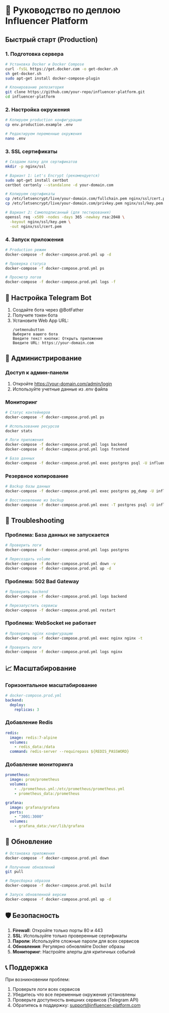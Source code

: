 # 🚀 Руководство по деплою Influencer Platform

## Быстрый старт (Production)

### 1. Подготовка сервера

```bash
# Установка Docker и Docker Compose
curl -fsSL https://get.docker.com -o get-docker.sh
sh get-docker.sh
sudo apt-get install docker-compose-plugin

# Клонирование репозитория
git clone https://github.com/your-repo/influencer-platform.git
cd influencer-platform
```

### 2. Настройка окружения

```bash
# Копируем production конфигурацию
cp env.production.example .env

# Редактируем переменные окружения
nano .env
```

### 3. SSL сертификаты

```bash
# Создаем папку для сертификатов
mkdir -p nginx/ssl

# Вариант 1: Let's Encrypt (рекомендуется)
sudo apt-get install certbot
certbot certonly --standalone -d your-domain.com

# Копируем сертификаты
cp /etc/letsencrypt/live/your-domain.com/fullchain.pem nginx/ssl/cert.pem
cp /etc/letsencrypt/live/your-domain.com/privkey.pem nginx/ssl/key.pem

# Вариант 2: Самоподписанный (для тестирования)
openssl req -x509 -nodes -days 365 -newkey rsa:2048 \
  -keyout nginx/ssl/key.pem \
  -out nginx/ssl/cert.pem
```

### 4. Запуск приложения

```bash
# Production режим
docker-compose -f docker-compose.prod.yml up -d

# Проверка статуса
docker-compose -f docker-compose.prod.yml ps

# Просмотр логов
docker-compose -f docker-compose.prod.yml logs -f
```

## 📱 Настройка Telegram Bot

1. Создайте бота через @BotFather
2. Получите токен бота
3. Установите Web App URL:
   ```
   /setmenubutton
   Выберите вашего бота
   Введите текст кнопки: Открыть приложение
   Введите URL: https://your-domain.com
   ```

## 🔧 Администрирование

### Доступ к админ-панели

1. Откройте https://your-domain.com/admin/login
2. Используйте учетные данные из .env файла

### Мониторинг

```bash
# Статус контейнеров
docker-compose -f docker-compose.prod.yml ps

# Использование ресурсов
docker stats

# Логи приложения
docker-compose -f docker-compose.prod.yml logs backend
docker-compose -f docker-compose.prod.yml logs frontend

# База данных
docker-compose -f docker-compose.prod.yml exec postgres psql -U influencer_user -d influencer_platform
```

### Резервное копирование

```bash
# Backup базы данных
docker-compose -f docker-compose.prod.yml exec postgres pg_dump -U influencer_user influencer_platform > backup_$(date +%Y%m%d_%H%M%S).sql

# Восстановление из backup
docker-compose -f docker-compose.prod.yml exec -T postgres psql -U influencer_user influencer_platform < backup.sql
```

## 🚨 Troubleshooting

### Проблема: База данных не запускается
```bash
# Проверить логи
docker-compose -f docker-compose.prod.yml logs postgres

# Пересоздать volume
docker-compose -f docker-compose.prod.yml down -v
docker-compose -f docker-compose.prod.yml up -d
```

### Проблема: 502 Bad Gateway
```bash
# Проверить backend
docker-compose -f docker-compose.prod.yml logs backend

# Перезапустить сервисы
docker-compose -f docker-compose.prod.yml restart
```

### Проблема: WebSocket не работает
```bash
# Проверить nginx конфигурацию
docker-compose -f docker-compose.prod.yml exec nginx nginx -t

# Проверить логи
docker-compose -f docker-compose.prod.yml logs nginx
```

## 📈 Масштабирование

### Горизонтальное масштабирование

```yaml
# docker-compose.prod.yml
backend:
  deploy:
    replicas: 3
```

### Добавление Redis

```yaml
redis:
  image: redis:7-alpine
  volumes:
    - redis_data:/data
  command: redis-server --requirepass ${REDIS_PASSWORD}
```

### Добавление мониторинга

```yaml
prometheus:
  image: prom/prometheus
  volumes:
    - ./prometheus.yml:/etc/prometheus/prometheus.yml
    - prometheus_data:/prometheus

grafana:
  image: grafana/grafana
  ports:
    - "3001:3000"
  volumes:
    - grafana_data:/var/lib/grafana
```

## 🔄 Обновление

```bash
# Остановка приложения
docker-compose -f docker-compose.prod.yml down

# Получение обновлений
git pull

# Пересборка образов
docker-compose -f docker-compose.prod.yml build

# Запуск обновленной версии
docker-compose -f docker-compose.prod.yml up -d
```

## 🛡️ Безопасность

1. **Firewall**: Откройте только порты 80 и 443
2. **SSL**: Используйте только проверенные сертификаты
3. **Пароли**: Используйте сложные пароли для всех сервисов
4. **Обновления**: Регулярно обновляйте Docker образы
5. **Мониторинг**: Настройте алерты для критичных событий

## 📞 Поддержка

При возникновении проблем:
1. Проверьте логи всех сервисов
2. Убедитесь что все переменные окружения установлены
3. Проверьте доступность внешних сервисов (Telegram API)
4. Обратитесь в поддержку: support@influencer-platform.com

